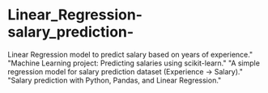 # Linear_Regression-salary_prediction-
Linear Regression model to predict salary based on years of experience."  "Machine Learning project: Predicting salaries using scikit-learn."  "A simple regression model for salary prediction dataset (Experience → Salary)."  "Salary prediction with Python, Pandas, and Linear Regression."
